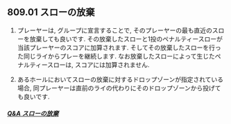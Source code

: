 ## 809.01 スローの放棄

1. プレーヤーは,
グループに宣言することで,
そのプレーヤーの最も直近のスローを放棄しても良いです.
その放棄したスローと1投のペナルティースローが当該プレーヤーのスコアに加算されます.
そしてその放棄したスローを行った同じライからプレーを継続します.
なお放棄したスローによって生じたペナルティースローは,
スコアには加算されません.

1. あるホールにおいてスローの放棄に対するドロップゾーンが指定されている場合,
同プレーヤーは直前のライの代わりにそのドロップゾーンから投げても良いです.

##### [Q&A スローの放棄](qa-aba)
